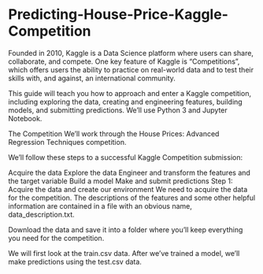 # Predicting-House-Price-Kaggle-Competition
Founded in 2010, Kaggle is a Data Science platform where users can share, collaborate, and compete. One key feature of Kaggle is “Competitions”, which offers users the ability to practice on real-world data and to test their skills with, and against, an international community.

This guide will teach you how to approach and enter a Kaggle competition, including exploring the data, creating and engineering features, building models, and submitting predictions. We’ll use Python 3 and Jupyter Notebook.



The Competition
We’ll work through the House Prices: Advanced Regression Techniques competition.

We’ll follow these steps to a successful Kaggle Competition submission:

Acquire the data
Explore the data
Engineer and transform the features and the target variable
Build a model
Make and submit predictions
Step 1: Acquire the data and create our environment
We need to acquire the data for the competition. The descriptions of the features and some other helpful information are contained in a file with an obvious name, data_description.txt.

Download the data and save it into a folder where you’ll keep everything you need for the competition.

We will first look at the train.csv data. After we’ve trained a model, we’ll make predictions using the test.csv data.
